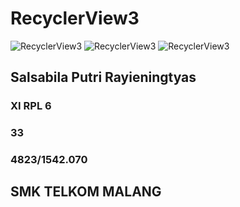 # RecyclerView3
![RecyclerView3](https://docs.google.com/uc?id=0BzjEMTJfmJXnMWxXM1k4OTNWcUE)
![RecyclerView3](https://docs.google.com/uc?id=0BzjEMTJfmJXnanJlbnZpanpiNVE)
![RecyclerView3](https://docs.google.com/uc?id=0BzjEMTJfmJXnc1Q3clM3czd5ZE0)
## Salsabila Putri Rayieningtyas
### XI RPL 6
### 33
### 4823/1542.070
## SMK TELKOM MALANG
